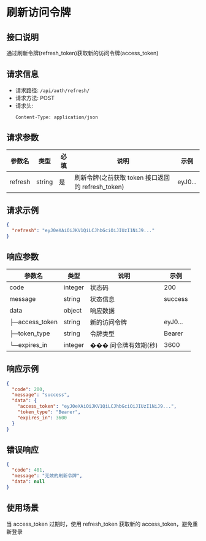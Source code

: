 # 刷新访问令牌

## 接口说明

通过刷新令牌(refresh_token)获取新的访问令牌(access_token)

## 请求信息

- 请求路径: `/api/auth/refresh/`
- 请求方法: POST
- 请求头:
  ```
  Content-Type: application/json
  ```

## 请求参数

| 参数名  | 类型   | 必填 | 说明                                              | 示例    |
| ------- | ------ | ---- | ------------------------------------------------- | ------- |
| refresh | string | 是   | 刷新令牌(之前获取 token 接口返回的 refresh_token) | eyJ0... |

## 请求示例

```json
{
  "refresh": "eyJ0eXAiOiJKV1QiLCJhbGciOiJIUzI1NiJ9..."
}
```

## 响应参数

| 参数名         | 类型    | 说明                 | 示例    |
| -------------- | ------- | -------------------- | ------- |
| code           | integer | 状态码               | 200     |
| message        | string  | 状态信息             | success |
| data           | object  | 响应数据             |         |
| ├─access_token | string  | 新的访问令牌         | eyJ0... |
| ├─token_type   | string  | 令牌类型             | Bearer  |
| └─expires_in   | integer | ��� 问令牌有效期(秒) | 3600    |

## 响应示例

```json
{
  "code": 200,
  "message": "success",
  "data": {
    "access_token": "eyJ0eXAiOiJKV1QiLCJhbGciOiJIUzI1NiJ9...",
    "token_type": "Bearer",
    "expires_in": 3600
  }
}
```

## 错误响应

```json
{
  "code": 401,
  "message": "无效的刷新令牌",
  "data": null
}
```

## 使用场景

当 access_token 过期时，使用 refresh_token 获取新的 access_token，避免重新登录
